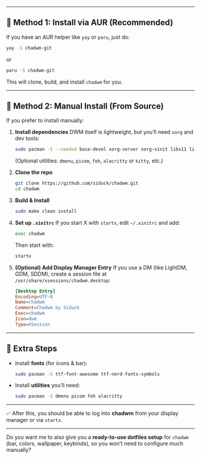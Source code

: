 
---

## 🔹 Method 1: Install via AUR (Recommended)

If you have an AUR helper like `yay` or `paru`, just do:

```bash
yay -S chadwm-git
```

or

```bash
paru -S chadwm-git
```

This will clone, build, and install `chadwm` for you.

---

## 🔹 Method 2: Manual Install (From Source)

If you prefer to install manually:

1. **Install dependencies**
   DWM itself is lightweight, but you’ll need `xorg` and dev tools:

   ```bash
   sudo pacman -S --needed base-devel xorg-server xorg-xinit libx11 libxft libxinerama
   ```

   (Optional utilities: `dmenu`, `picom`, `feh`, `alacritty` or `kitty`, etc.)

2. **Clone the repo**

   ```bash
   git clone https://github.com/siduck/chadwm.git
   cd chadwm
   ```

3. **Build & Install**

   ```bash
   sudo make clean install
   ```

4. **Set up `.xinitrc`**
   If you start X with `startx`, edit `~/.xinitrc` and add:

   ```bash
   exec chadwm
   ```

   Then start with:

   ```bash
   startx
   ```

5. **(Optional) Add Display Manager Entry**
   If you use a DM (like LightDM, GDM, SDDM), create a session file at
   `/usr/share/xsessions/chadwm.desktop`:

   ```ini
   [Desktop Entry]
   Encoding=UTF-8
   Name=chadwm
   Comment=Chadwm by Siduck
   Exec=chadwm
   Icon=dwm
   Type=XSession
   ```

---

## 🔹 Extra Steps

* Install **fonts** (for icons & bar):

  ```bash
  sudo pacman -S ttf-font-awesome ttf-nerd-fonts-symbols
  ```
* Install **utilities** you’ll need:

  ```bash
  sudo pacman -S dmenu picom feh alacritty
  ```

---

✅ After this, you should be able to log into **chadwm** from your display manager or via `startx`.

---

Do you want me to also give you a **ready-to-use dotfiles setup** for `chadwm` (bar, colors, wallpaper, keybinds), so you won’t need to configure much manually?

